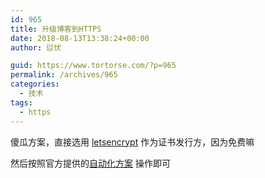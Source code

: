 ```yaml
---
id: 965
title: 升级博客到HTTPS
date: 2018-08-13T13:38:24+00:00
author: 愆伏

guid: https://www.tortorse.com/?p=965
permalink: /archives/965
categories:
  - 技术
tags:
  - https
---
```

傻瓜方案，直接选用 [letsencrypt](https://letsencrypt.org) 作为证书发行方，因为免费嘛

然后按照官方提供的[自动化方案](https://certbot.eff.org/lets-encrypt/) 操作即可